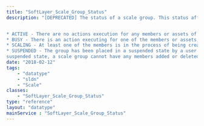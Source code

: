 ```yaml
---
title: "SoftLayer_Scale_Group_Status"
description: "[DEPRECATED] The status of a scale group. This status affects what actions can occur on a group. The values can be: 


* ACTIVE - There are no actions execution for any members or assets of any type.
* BUSY - There is an action executing for one of the members or assets, but that action is not a scaling action.
* SCALING - At least one of the members is in the process of being created or destroyed.
* SUSPENDED - The group has been placed in a suspended state by a user. It may only be resumed by a user. While in a
suspended state, a scale group cannot have any members added or deleted, or change settings of that group that would invoke such an action. "
date: "2018-02-12"
tags:
    - "datatype"
    - "sldn"
    - "Scale"
classes:
    - "SoftLayer_Scale_Group_Status"
type: "reference"
layout: "datatype"
mainService : "SoftLayer_Scale_Group_Status"
---
```

